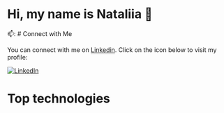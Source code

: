 # Hi, my name is Nataliia 👋

📫: # Connect with Me

You can connect with me on [Linkedin](https://www.linkedin.com/in/nataliia-pashchenko-frontenddeveloper/). Click on the icon below to visit my profile:

[![LinkedIn](https://img.shields.io/badge/Nataliia-Pashchenko-blue?style=flat&logo=linkedin&labelColor=blue)](https://www.linkedin.com/in/nataliia-pashchenko-frontenddeveloper/)


# Top technologies


<!--
**NataPas2021/NataPas2021** is a ✨ _special_ ✨ repository because its `README.md` (this file) appears on your GitHub profile.

Here are some ideas to get you started:

- 🔭 I’m currently working on ...
- 🌱 I’m currently learning ...
- 👯 I’m looking to collaborate on ...
- 🤔 I’m looking for help with ...
- 💬 Ask me about ...
- 📫 How to reach me: ...
- 😄 Pronouns: ...
- ⚡ Fun fact: ...
-->
